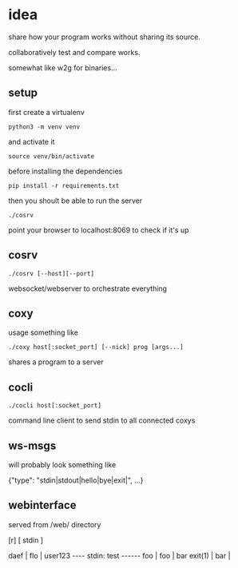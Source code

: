 # idea

share how your program works without sharing its source.

collaboratively test and compare works.

somewhat like w2g for binaries...

## setup

first create a virtualenv

    python3 -m venv venv

and activate it

    source venv/bin/activate

before installing the dependencies

    pip install -r requirements.txt

then you shoult be able to run the server

    ./cosrv

point your browser to localhost:8069 to check if it's up


## cosrv

    ./cosrv [--host][--port]

websocket/webserver to orchestrate everything

## coxy

usage something like

    ./coxy host[:socket_port] [--nick] prog [args...]

shares a program to a server

## cocli

    ./cocli host[:socket_port]

command line client to send stdin to all connected coxys



## ws-msgs

will probably look something like

{"type": "stdin|stdout|hello|bye|exit|", ...}


## webinterface

served from /web/ directory


[r]   [   stdin   ]

daef    | flo | user123
---- stdin: test ------
foo     | foo | bar
exit(1) | bar | 

